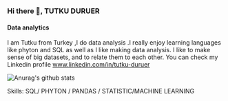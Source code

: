 ### Hi there 👋, TUTKU DURUER
#### Data analytics
I am Tutku from Turkey ,I  do data analysis .I  really enjoy learning  languages  like phyton and SQL as well as I like making data analysis.
I like to make sense of big datasets, and to relate them to each other. You can check my Linkedin profile www.linkedin.com/in/tutku-duruer

![Anurag's github stats](https://github-readme-stats.vercel.app/api?username=TutkuDuruer)

Skills: SQL/ PHYTON / PANDAS / STATISTIC/MACHINE LEARNING



 


